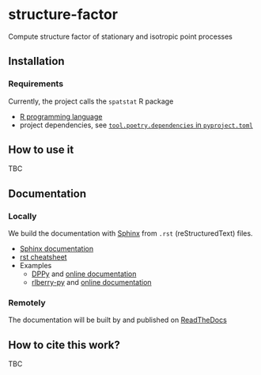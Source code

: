 # structure-factor

Compute structure factor of stationary and isotropic point processes

## Installation

### Requirements

Currently, the project calls the `spatstat` R package

- [R programming language](https://www.r-project.org/)
- project dependencies, see [`tool.poetry.dependencies` in `pyproject.toml`](./pyproject.toml)

## How to use it

TBC

## Documentation

### Locally

We build the documentation with [Sphinx](https://www.sphinx-doc.org/en/master/index.html) from `.rst` (reStructuredText) files.

- [Sphinx documentation](https://www.sphinx-doc.org/en/master/index.html)
- [rst cheatsheet](https://docs.typo3.org/m/typo3/docs-how-to-document/master/en-us/WritingReST/CheatSheet.html
)
- Examples
  - [DPPy](https://github.com/guilgautier/DPPy) and  [online documentation](https://dppy.readthedocs.io/en/latest/?badge=latest)
  - [rlberry-py](https://github.com/rlberry-py/rlberry) and [online documentation](https://rlberry.readthedocs.io/en/latest/?badge=latest)

### Remotely

The documentation will be built by and published on [ReadTheDocs](https://readthedocs.org/)

## How to cite this work?

TBC
